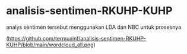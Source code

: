 # analisis-sentimen-RKUHP-KUHP
analys sentimen tersebut menggunakan LDA dan NBC untuk prosesnya

(https://github.com/termuxinf/analisis-sentimen-RKUHP-KUHP/blob/main/wordcloud_all.png)
